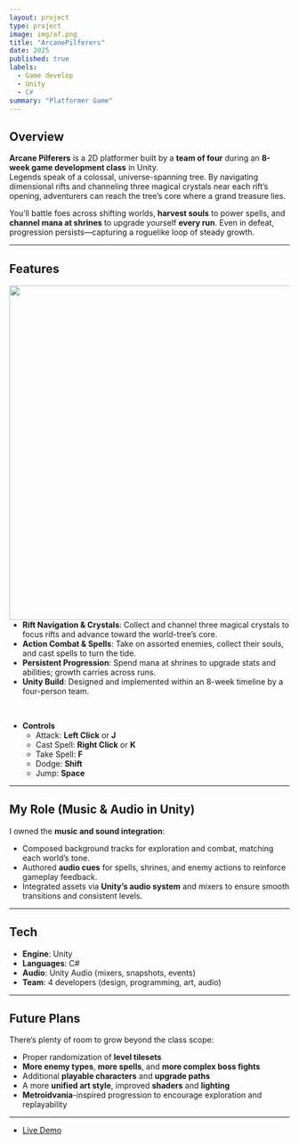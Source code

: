 ```yaml
---
layout: project
type: project
image: img/af.png
title: "ArcanePilferers"
date: 2025
published: true
labels:
  - Game develop
  - Unity
  - C#
summary: "Platformer Game"
---
```


## Overview
**Arcane Pilferers** is a 2D platformer built by a **team of four** during an **8-week game development class** in Unity.  
Legends speak of a colossal, universe-spanning tree. By navigating dimensional rifts and channeling three magical crystals near each rift’s opening, adventurers can reach the tree’s core where a grand treasure lies.

You’ll battle foes across shifting worlds, **harvest souls** to power spells, and **channel mana at shrines** to upgrade yourself **every run**. Even in defeat, progression persists—capturing a roguelike loop of steady growth.

---

## Features

<img src="../img/pf.png" align="left" width="600" />

- **Rift Navigation & Crystals**: Collect and channel three magical crystals to focus rifts and advance toward the world-tree’s core.  
- **Action Combat & Spells**: Take on assorted enemies, collect their souls, and cast spells to turn the tide.  
- **Persistent Progression**: Spend mana at shrines to upgrade stats and abilities; growth carries across runs.  
- **Unity Build**: Designed and implemented within an 8-week timeline by a four-person team.

<br clear="left"/>


- **Controls**  
  - Attack: **Left Click** or **J**  
  - Cast Spell: **Right Click** or **K**  
  - Take Spell: **F**  
  - Dodge: **Shift**  
  - Jump: **Space**

---

## My Role (Music & Audio in Unity)
I owned the **music and sound integration**:
- Composed background tracks for exploration and combat, matching each world’s tone.  
- Authored **audio cues** for spells, shrines, and enemy actions to reinforce gameplay feedback.  
- Integrated assets via **Unity’s audio system** and mixers to ensure smooth transitions and consistent levels.

---

## Tech
- **Engine**: Unity  
- **Languages**: C#  
- **Audio**: Unity Audio (mixers, snapshots, events)  
- **Team**: 4 developers (design, programming, art, audio)

---

## Future Plans
There’s plenty of room to grow beyond the class scope:
- Proper randomization of **level tilesets**  
- **More enemy types**, **more spells**, and **more complex boss fights**  
- Additional **playable characters** and **upgrade paths**  
- A more **unified art style**, improved **shaders** and **lighting**  
- **Metroidvania**-inspired progression to encourage exploration and replayability

---

- [Live Demo](https://skittflash.itch.io/arcane-pilferers)  
